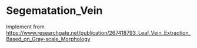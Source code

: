 # Segematation_Vein
 Implement from https://www.researchgate.net/publication/267418793_Leaf_Vein_Extraction_Based_on_Gray-scale_Morphology
